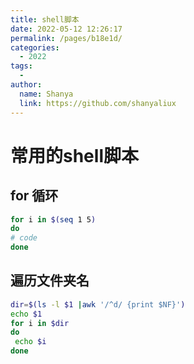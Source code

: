```yaml
---
title: shell脚本
date: 2022-05-12 12:26:17
permalink: /pages/b18e1d/
categories:
  - 2022
tags:
  - 
author: 
  name: Shanya
  link: https://github.com/shanyaliux
---
```

# 常用的shell脚本

## for 循环

```bash
for i in $(seq 1 5)  
do   
# code
done
```

## 遍历文件夹名

```bash
dir=$(ls -l $1 |awk '/^d/ {print $NF}')
echo $1
for i in $dir
do
 echo $i
done
```


